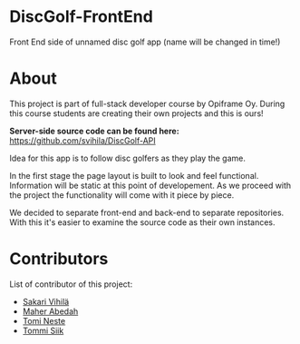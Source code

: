 # DiscGolf-FrontEnd
Front End side of unnamed disc golf app (name will be changed in time!)

# About
This project is part of full-stack developer course by Opiframe Oy. During this course students are creating their own projects and this is ours!

**Server-side source code can be found here:** https://github.com/svihila/DiscGolf-API


Idea for this app is to follow disc golfers as they play the game. 

In the first stage the page layout is built to look and feel functional. Information will be static at this point of developement. As we proceed with the project the functionality will come with it piece by piece. 

We decided to separate front-end and back-end to separate repositories. With this it's easier to examine the source code as their own instances.


# Contributors
List of contributor of this project:
- [Sakari Vihilä](https://github.com/svihila)
- [Maher Abedah](https://github.com/MaherAbedah)
- [Tomi Neste](https://github.com/nektoplasma)
- [Tommi Siik](https://github.com/tsiika)

